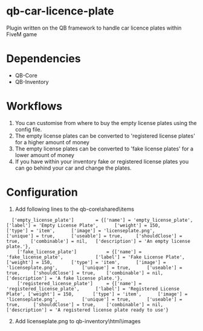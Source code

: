 # qb-car-licence-plate
Plugin written on the QB framework to handle car licence plates within FiveM game

# Dependencies
- QB-Core
- QB-Inventory

# Workflows
1. You can customise from where to buy the empty license plates using the config file.
2. The empty license plates can be converted to 'registered license plates' for a higher amount of money 
3. The empty license plates can be converted to 'fake license plates' for a lower amount of money
4. If you have within your inventory fake or registered license plates you can go behind your car and change the plates.

# Configuration
1. Add following lines to the qb-core\shared\items
```
  ['empty_license_plate'] 		 = {['name'] = 'empty_license_plate', 			['label'] = 'Empty License Plate', 		['weight'] = 150, 		['type'] = 'item', 		['image'] = 'licenseplate.png', 		['unique'] = true, 		['useable'] = true, 	['shouldClose'] = true,	   ['combinable'] = nil,   ['description'] = 'An empty license plate.'},
	['fake_license_plate'] 		 	 = {['name'] = 'fake_license_plate', 			['label'] = 'Fake License Plate', 		['weight'] = 150, 		['type'] = 'item', 		['image'] = 'licenseplate.png', 		['unique'] = true, 		['useable'] = true, 	['shouldClose'] = true,	   ['combinable'] = nil,   ['description'] = 'A fake license plate.'},
	['registered_license_plate'] 	 = {['name'] = 'registered_license_plate', 		['label'] = 'Registered License Plate', ['weight'] = 150, 		['type'] = 'item', 		['image'] = 'licenseplate.png', 		['unique'] = true, 		['useable'] = true, 	['shouldClose'] = true,	   ['combinable'] = nil,   ['description'] = 'A registered license plate ready to use'}
```

2. Add licenseplate.png to qb-inventory\html\images

